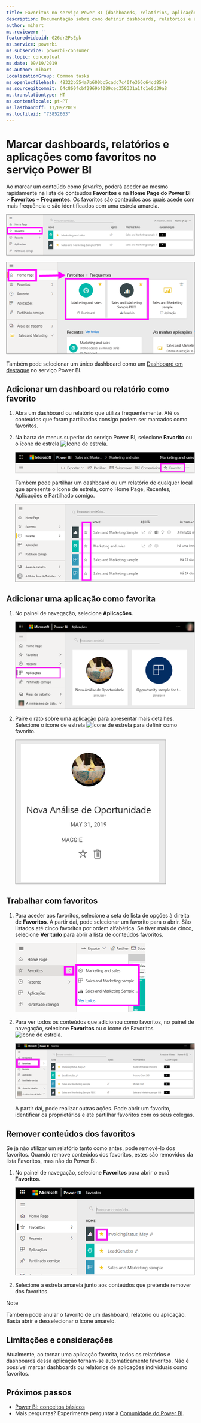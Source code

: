 ```yaml
---
title: Favoritos no serviço Power BI (dashboards, relatórios, aplicações)
description: Documentação sobre como definir dashboards, relatórios e aplicações como favoritos no serviço Power BI
author: mihart
ms.reviewer: ''
featuredvideoid: G26dr2PsEpk
ms.service: powerbi
ms.subservice: powerbi-consumer
ms.topic: conceptual
ms.date: 09/19/2019
ms.author: mihart
LocalizationGroup: Common tasks
ms.openlocfilehash: 48322b554a7b600bc5cadc7c40fe366c64cd8549
ms.sourcegitcommit: 64c860fcbf2969bf089cec358331a1fc1e0d39a8
ms.translationtype: HT
ms.contentlocale: pt-PT
ms.lasthandoff: 11/09/2019
ms.locfileid: "73852663"
---
```

# <a name="favorite-dashboards-reports-and-apps-in-the-power-bi-service"></a>Marcar dashboards, relatórios e aplicações como favoritos no serviço Power BI
Ao marcar um conteúdo como *favorito*, poderá aceder ao mesmo rapidamente na lista de conteúdos **Favoritos** e na **Home Page do Power BI** > **Favoritos + Frequentes**. Os favoritos são conteúdos aos quais acede com mais frequência e são identificados com uma estrela amarela.

   ![Ícone Favoritos](./media/end-user-favorite/power-bi-favorite-nav.png)

   ![Ícone Favoritos + Frequentes](./media/end-user-favorite/power-bi-home.png)

Também pode selecionar um único dashboard como um [Dashboard em destaque](end-user-featured.md) no serviço Power BI.

## <a name="add-a-dashboard-or-report-as-a-favorite"></a>Adicionar um dashboard ou relatório como favorito

1. Abra um dashboard ou relatório que utiliza frequentemente. Até os conteúdos que foram partilhados consigo podem ser marcados como favoritos.

2. Na barra de menus superior do serviço Power BI, selecione **Favorito** ou o ícone de estrela ![Ícone de estrela](./media/end-user-favorite/power-bi-favorite-icon.png).
   
   ![ícone Favorito](./media/end-user-favorite/power-bi-favorite.png)
   
   Também pode partilhar um dashboard ou um relatório de qualquer local que apresente o ícone de estrela, como Home Page, Recentes, Aplicações e Partilhado comigo. 
   
   ![Separador Dashboard com estrela amarela](./media/end-user-favorite/power-bi-recent.png)

## <a name="add-an-app-as-a-favorite"></a>Adicionar uma aplicação como favorita

1. No painel de navegação, selecione **Aplicações**.

   ![Dashboard](./media/end-user-favorite/power-bi-app.png)

2. Paire o rato sobre uma aplicação para apresentar mais detalhes. Selecione o ícone de estrela ![Ícone de estrela](./media/end-user-favorite/power-bi-favorite-icon.png) para definir como favorito.
   
   ![Pairar o cursor sobre uma aplicação](./media/end-user-favorite/power-bi-hover-app.png)

## <a name="work-with-favorites"></a>Trabalhar com favoritos
1. Para aceder aos favoritos, selecione a seta de lista de opções à direita de **Favoritos**. A partir daí, pode selecionar um favorito para o abrir. São listados até cinco favoritos por ordem alfabética. Se tiver mais de cinco, selecione **Ver tudo** para abrir a lista de conteúdos favoritos. 
   
   ![Lista de opções Favoritos](./media/end-user-favorite/power-bi-favorite-flyout.png)
2. Para ver todos os conteúdos que adicionou como favoritos, no painel de navegação, selecione **Favoritos** ou o ícone de Favoritos ![Ícone de estrela](./media/end-user-favorite/power-bi-favorites-icon.png). 
   
    ![Janela de favoritos](./media/end-user-favorite/power-bi-fav-screen.png)
   
   A partir daí, pode realizar outras ações. Pode abrir um favorito, identificar os proprietários e até partilhar favoritos com os seus colegas.

## <a name="unfavorite-content"></a>Remover conteúdos dos favoritos
Se já não utilizar um relatório tanto como antes, pode removê-lo dos favoritos. Quando remove conteúdos dos favoritos, estes são removidos da lista Favoritos, mas não do Power BI.

1. No painel de navegação, selecione **Favoritos** para abrir o ecrã **Favoritos**.
   
   ![Ecrã Favoritos](./media/end-user-favorite/power-bi-un-favorite.png)
2. Selecione a estrela amarela junto aos conteúdos que pretende remover dos favoritos.

> [!NOTE]
> Também pode anular o favorito de um dashboard, relatório ou aplicação. Basta abrir e desselecionar o ícone amarelo. 
> 
> 
## <a name="limitations-and-considerations"></a>Limitações e considerações
Atualmente, ao tornar uma aplicação favorita, todos os relatórios e dashboards dessa aplicação tornam-se automaticamente favoritos. Não é possível marcar dashboards ou relatórios de aplicações individuais como favoritos. 

## <a name="next-steps"></a>Próximos passos
- [Power BI: conceitos básicos](end-user-basic-concepts.md)
- Mais perguntas? Experimente perguntar à [Comunidade do Power BI](https://community.powerbi.com/).

